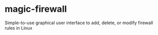# magic-firewall
Simple-to-use graphical user interface to add, delete, or modify firewall rules in Linux
